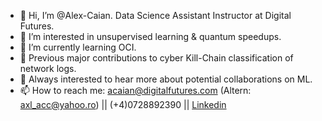 - 👋 Hi, I’m @Alex-Caian. Data Science Assistant Instructor at Digital Futures. 
- 👀 I’m interested in unsupervised learning & quantum speedups. 
- 🌱 I’m currently learning OCI.
- :star2: Previous major contributions to cyber Kill-Chain classification of network logs.
- 💞️ Always interested to hear more about potential collaborations on ML.
- 📫 How to reach me: acaian@digitalfutures.com (Altern: axl_acc@yahoo.ro) || (+4)0728892390 || [Linkedin](https://www.linkedin.com/in/alex-caian-1519b4223/)

<!---
Alex-Caian/Alex-Caian is a ✨ special ✨ repository because its `README.md` (this file) appears on your GitHub profile.
You can click the Preview link to take a look at your changes.
--->

